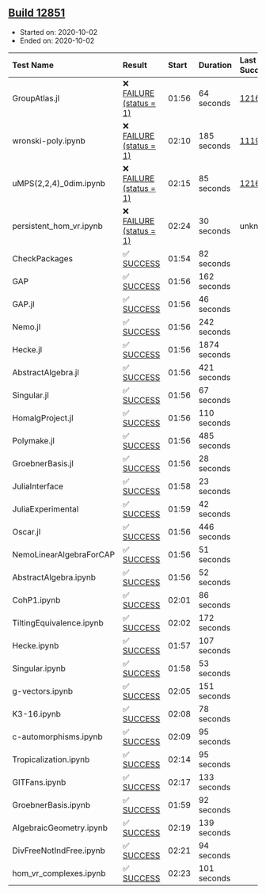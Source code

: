 ## [Build 12851](https://oscarci.mathematik.uni-kl.de/job/oscar/12851/)

* Started on: 2020-10-02
* Ended on: 2020-10-02

| Test Name    | Result | Start | Duration | Last Success | First Failure |
|:-------------|:-------|:------|:---------|:-------------|:--------------|
| GroupAtlas.jl | ❌ [FAILURE (status = 1)](https://oscarci.mathematik.uni-kl.de/job/oscar/12851/artifact/logs/build-12851/GroupAtlas.jl.log) | 01:56 | 64 seconds | [12167](https://oscarci.mathematik.uni-kl.de/job/oscar/12167/) | [12168](https://oscarci.mathematik.uni-kl.de/job/oscar/12168/) |
| wronski-poly.ipynb | ❌ [FAILURE (status = 1)](https://oscarci.mathematik.uni-kl.de/job/oscar/12851/artifact/logs/build-12851/wronski-poly.ipynb.log) | 02:10 | 185 seconds | [11192](https://oscarci.mathematik.uni-kl.de/job/oscar/11192/) | [11193](https://oscarci.mathematik.uni-kl.de/job/oscar/11193/) |
| uMPS(2,2,4)_0dim.ipynb | ❌ [FAILURE (status = 1)](https://oscarci.mathematik.uni-kl.de/job/oscar/12851/artifact/logs/build-12851/uMPS-2-2-4-_0dim.ipynb.log) | 02:15 | 85 seconds | [12167](https://oscarci.mathematik.uni-kl.de/job/oscar/12167/) | [12168](https://oscarci.mathematik.uni-kl.de/job/oscar/12168/) |
| persistent_hom_vr.ipynb | ❌ [FAILURE (status = 1)](https://oscarci.mathematik.uni-kl.de/job/oscar/12851/artifact/logs/build-12851/persistent_hom_vr.ipynb.log) | 02:24 | 30 seconds | unknown | unknown |
| CheckPackages | ✅ [SUCCESS](https://oscarci.mathematik.uni-kl.de/job/oscar/12851/artifact/logs/build-12851/CheckPackages.log) | 01:54 | 82 seconds |  |  |
| GAP | ✅ [SUCCESS](https://oscarci.mathematik.uni-kl.de/job/oscar/12851/artifact/logs/build-12851/GAP.log) | 01:56 | 162 seconds |  |  |
| GAP.jl | ✅ [SUCCESS](https://oscarci.mathematik.uni-kl.de/job/oscar/12851/artifact/logs/build-12851/GAP.jl.log) | 01:56 | 46 seconds |  |  |
| Nemo.jl | ✅ [SUCCESS](https://oscarci.mathematik.uni-kl.de/job/oscar/12851/artifact/logs/build-12851/Nemo.jl.log) | 01:56 | 242 seconds |  |  |
| Hecke.jl | ✅ [SUCCESS](https://oscarci.mathematik.uni-kl.de/job/oscar/12851/artifact/logs/build-12851/Hecke.jl.log) | 01:56 | 1874 seconds |  |  |
| AbstractAlgebra.jl | ✅ [SUCCESS](https://oscarci.mathematik.uni-kl.de/job/oscar/12851/artifact/logs/build-12851/AbstractAlgebra.jl.log) | 01:56 | 421 seconds |  |  |
| Singular.jl | ✅ [SUCCESS](https://oscarci.mathematik.uni-kl.de/job/oscar/12851/artifact/logs/build-12851/Singular.jl.log) | 01:56 | 67 seconds |  |  |
| HomalgProject.jl | ✅ [SUCCESS](https://oscarci.mathematik.uni-kl.de/job/oscar/12851/artifact/logs/build-12851/HomalgProject.jl.log) | 01:56 | 110 seconds |  |  |
| Polymake.jl | ✅ [SUCCESS](https://oscarci.mathematik.uni-kl.de/job/oscar/12851/artifact/logs/build-12851/Polymake.jl.log) | 01:56 | 485 seconds |  |  |
| GroebnerBasis.jl | ✅ [SUCCESS](https://oscarci.mathematik.uni-kl.de/job/oscar/12851/artifact/logs/build-12851/GroebnerBasis.jl.log) | 01:56 | 28 seconds |  |  |
| JuliaInterface | ✅ [SUCCESS](https://oscarci.mathematik.uni-kl.de/job/oscar/12851/artifact/logs/build-12851/JuliaInterface.log) | 01:58 | 23 seconds |  |  |
| JuliaExperimental | ✅ [SUCCESS](https://oscarci.mathematik.uni-kl.de/job/oscar/12851/artifact/logs/build-12851/JuliaExperimental.log) | 01:59 | 42 seconds |  |  |
| Oscar.jl | ✅ [SUCCESS](https://oscarci.mathematik.uni-kl.de/job/oscar/12851/artifact/logs/build-12851/Oscar.jl.log) | 01:56 | 446 seconds |  |  |
| NemoLinearAlgebraForCAP | ✅ [SUCCESS](https://oscarci.mathematik.uni-kl.de/job/oscar/12851/artifact/logs/build-12851/NemoLinearAlgebraForCAP.log) | 01:56 | 51 seconds |  |  |
| AbstractAlgebra.ipynb | ✅ [SUCCESS](https://oscarci.mathematik.uni-kl.de/job/oscar/12851/artifact/logs/build-12851/AbstractAlgebra.ipynb.log) | 01:56 | 52 seconds |  |  |
| CohP1.ipynb | ✅ [SUCCESS](https://oscarci.mathematik.uni-kl.de/job/oscar/12851/artifact/logs/build-12851/CohP1.ipynb.log) | 02:01 | 86 seconds |  |  |
| TiltingEquivalence.ipynb | ✅ [SUCCESS](https://oscarci.mathematik.uni-kl.de/job/oscar/12851/artifact/logs/build-12851/TiltingEquivalence.ipynb.log) | 02:02 | 172 seconds |  |  |
| Hecke.ipynb | ✅ [SUCCESS](https://oscarci.mathematik.uni-kl.de/job/oscar/12851/artifact/logs/build-12851/Hecke.ipynb.log) | 01:57 | 107 seconds |  |  |
| Singular.ipynb | ✅ [SUCCESS](https://oscarci.mathematik.uni-kl.de/job/oscar/12851/artifact/logs/build-12851/Singular.ipynb.log) | 01:58 | 53 seconds |  |  |
| g-vectors.ipynb | ✅ [SUCCESS](https://oscarci.mathematik.uni-kl.de/job/oscar/12851/artifact/logs/build-12851/g-vectors.ipynb.log) | 02:05 | 151 seconds |  |  |
| K3-16.ipynb | ✅ [SUCCESS](https://oscarci.mathematik.uni-kl.de/job/oscar/12851/artifact/logs/build-12851/K3-16.ipynb.log) | 02:08 | 78 seconds |  |  |
| c-automorphisms.ipynb | ✅ [SUCCESS](https://oscarci.mathematik.uni-kl.de/job/oscar/12851/artifact/logs/build-12851/c-automorphisms.ipynb.log) | 02:09 | 95 seconds |  |  |
| Tropicalization.ipynb | ✅ [SUCCESS](https://oscarci.mathematik.uni-kl.de/job/oscar/12851/artifact/logs/build-12851/Tropicalization.ipynb.log) | 02:14 | 95 seconds |  |  |
| GITFans.ipynb | ✅ [SUCCESS](https://oscarci.mathematik.uni-kl.de/job/oscar/12851/artifact/logs/build-12851/GITFans.ipynb.log) | 02:17 | 133 seconds |  |  |
| GroebnerBasis.ipynb | ✅ [SUCCESS](https://oscarci.mathematik.uni-kl.de/job/oscar/12851/artifact/logs/build-12851/GroebnerBasis.ipynb.log) | 01:59 | 92 seconds |  |  |
| AlgebraicGeometry.ipynb | ✅ [SUCCESS](https://oscarci.mathematik.uni-kl.de/job/oscar/12851/artifact/logs/build-12851/AlgebraicGeometry.ipynb.log) | 02:19 | 139 seconds |  |  |
| DivFreeNotIndFree.ipynb | ✅ [SUCCESS](https://oscarci.mathematik.uni-kl.de/job/oscar/12851/artifact/logs/build-12851/DivFreeNotIndFree.ipynb.log) | 02:21 | 94 seconds |  |  |
| hom_vr_complexes.ipynb | ✅ [SUCCESS](https://oscarci.mathematik.uni-kl.de/job/oscar/12851/artifact/logs/build-12851/hom_vr_complexes.ipynb.log) | 02:23 | 101 seconds |  |  |
